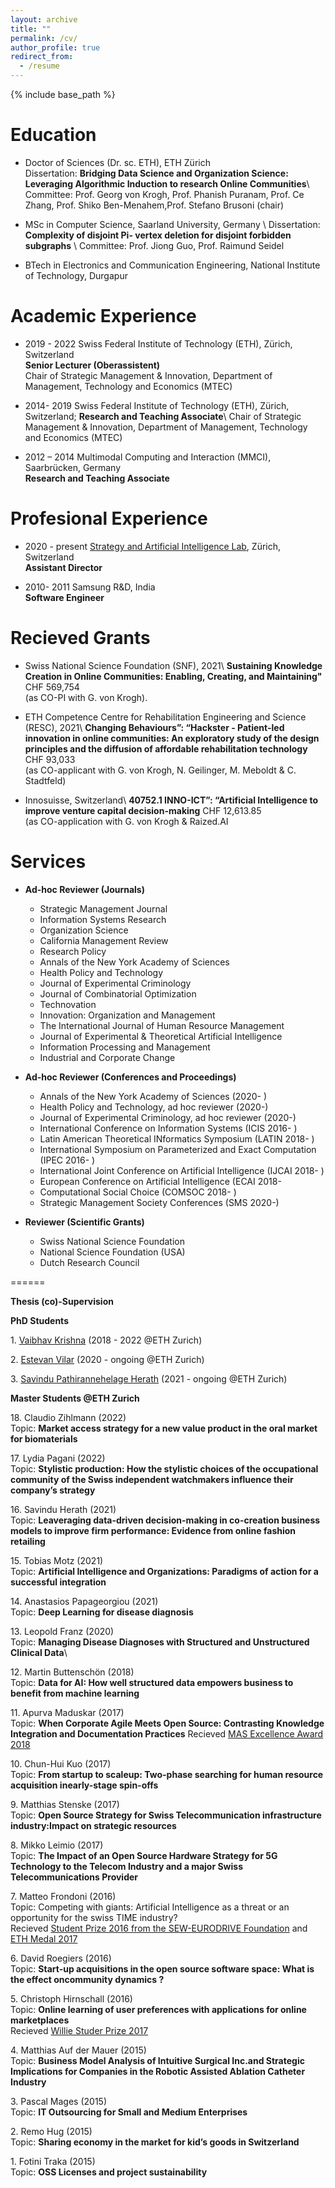 ```yaml
---
layout: archive
title: ""
permalink: /cv/
author_profile: true
redirect_from:
  - /resume
---
```


{% include base_path %}


**Education**
======


* Doctor of Sciences (Dr. sc. ETH), ETH Z&uuml;rich \
Dissertation: **Bridging Data Science and Organization Science: Leveraging Algorithmic Induction to research Online Communities**\\
Committee: Prof. Georg von Krogh, Prof. Phanish Puranam, Prof. Ce Zhang, Prof. Shiko Ben-Menahem,Prof. Stefano Brusoni (chair)

* MSc in Computer Science, Saarland University, Germany \\
Dissertation: **Complexity of disjoint Pi- vertex deletion for disjoint forbidden subgraphs** \\
Committee: Prof. Jiong Guo, Prof. Raimund Seidel

* BTech in Electronics and Communication Engineering, National Institute of Technology, Durgapur


Academic Experience
======
* 2019 - 2022       Swiss Federal Institute of Technology (ETH), Z&uuml;rich, Switzerland \
**Senior Lecturer (Oberassistent)**\
Chair of Strategic Management & Innovation, Department of Management, Technology and Economics (MTEC)

* 2014- 2019        Swiss Federal Institute of Technology (ETH), Z&uuml;rich, Switzerland;
**Research and Teaching Associate**\ 
 Chair of Strategic Management & Innovation, Department of Management, Technology and Economics (MTEC)

* 2012 – 2014       Multimodal Computing and Interaction (MMCI), Saarbr&uuml;cken, Germany\
**Research and Teaching Associate** 


Profesional Experience
======
* 2020 - present    [Strategy and Artificial Intelligence Lab](https://sailab.ethz.ch/), Z&uuml;rich, Switzerland \
**Assistant Director**

* 2010- 2011        Samsung R&D, India\
**Software Engineer**

Recieved Grants
======
* Swiss National Science Foundation (SNF), 2021\ 
**Sustaining Knowledge Creation in Online Communities: Enabling, Creating, and Maintaining"** CHF 569,754\
(as CO-PI with G. von Krogh).

* ETH Competence Centre for Rehabilitation Engineering and Science (RESC), 2021\ 
**Changing Behaviours”: “Hackster - Patient-led innovation in online communities: An exploratory study of the design principles and the diffusion of affordable rehabilitation technology** CHF 93,033\
(as CO-applicant with G. von Krogh, N. Geilinger, M. Meboldt & C. Stadtfeld)

* Innosuisse, Switzerland\ 
**40752.1 INNO-ICT”: “Artificial Intelligence to 
improve venture capital decision-making** CHF 12,613.85\
(as CO-application with G. von Krogh & Raized.AI
 

**Services**
======

* **Ad-hoc Reviewer (Journals)**
  * Strategic Management Journal
  * Information Systems Research
  * Organization Science
  * California Management Review
  * Research Policy
  * Annals of the New York Academy of Sciences
  * Health Policy and Technology
  * Journal of Experimental Criminology
  * Journal of Combinatorial Optimization
  * Technovation
  * Innovation: Organization and Management 
  * The International Journal of Human Resource Management
  * Journal of Experimental & Theoretical Artificial Intelligence
  * Information Processing and Management
  * Industrial and Corporate Change

* **Ad-hoc Reviewer (Conferences and Proceedings)**
  * Annals of the New York Academy of Sciences (2020- )
  * Health Policy and Technology, ad hoc reviewer (2020-)
  * Journal of Experimental Criminology, ad hoc reviewer (2020-)
  * International Conference on Information Systems (ICIS 2016- )
  * Latin American Theoretical INformatics Symposium (LATIN 2018- ) 
  * International Symposium on Parameterized and Exact Computation (IPEC 2016- ) 
  * International Joint Conference on Artificial Intelligence (IJCAI 2018- )
  * European Conference on Artificial Intelligence (ECAI 2018- 
  * Computational Social Choice (COMSOC 2018- )
  * Strategic Management Society Conferences (SMS 2020-)

* **Reviewer (Scientific Grants)**
  * Swiss National Science Foundation
  * National Science Foundation (USA)
  * Dutch Research Council
  


======

**Thesis (co)-Supervision**

**PhD Students**

  1\. [Vaibhav Krishna](https://smi.ethz.ch/group-people/phds/vaibhav.html) (2018 - 2022 @ETH Zurich)

  2\. [Estevan Vilar](https://smi.ethz.ch/group-people/phds/estevan.html) (2020 - ongoing @ETH Zurich)

  3\. [Savindu Pathirannehelage Herath](https://smi.ethz.ch/group-people/phds/savindu.html) (2021 - ongoing  @ETH Zurich)

**Master Students @ETH Zurich**


18\. Claudio Zihlmann (2022) \
      Topic: **Market access strategy for a new value product in the oral market for biomaterials** 


17\. Lydia Pagani (2022) \
      Topic: **Stylistic production: How the stylistic choices of the occupational community of the Swiss independent watchmakers influence their company’s strategy**

16\. Savindu Herath (2021)\
      Topic: **Leaveraging data-driven decision-making in co-creation business models to improve firm performance: Evidence from online fashion retailing** 

15\. Tobias Motz (2021)\
      Topic: **Artificial Intelligence and Organizations: Paradigms of action for a successful integration**

  
14\. Anastasios Papageorgiou (2021)\
      Topic: **Deep Learning for disease diagnosis**
 

13\. Leopold Franz (2020)\
      Topic: **Managing Disease Diagnoses with Structured and Unstructured Clinical Data**\


12\. Martin Buttensch&ouml;n (2018)\
      Topic: **Data for AI: How well structured data empowers business to benefit from machine learning**

11\. Apurva Maduskar (2017)\
  Topic: **When Corporate Agile Meets Open Source: Contrasting Knowledge Integration and Documentation Practices** 
  Recieved [MAS Excellence Award 2018](https://smi.ethz.ch/news-events/newschannel1/2018/10/awarded2.html) 


10\. Chun-Hui Kuo (2017)\
  Topic: **From startup to scaleup: Two-phase searching for human resource acquisition inearly-stage spin-offs**
 

9\. Matthias Stenske (2017) \
  Topic: **Open Source Strategy for Swiss Telecommunication infrastructure industry:Impact on strategic resources**
   

8\. Mikko Leimio (2017) \
  Topic: **The Impact of an Open Source Hardware Strategy for 5G Technology to the Telecom Industry and a major Swiss Telecommunications Provider**
 
7\. Matteo Frondoni (2016)\
   Topic: Competing with giants: Artificial Intelligence as a threat or an opportunity for the swiss TIME industry? \
         Recieved [Student Prize 2016 from the SEW-EURODRIVE Foundation](https://smi.ethz.ch/news-events/newschannel1/2017/03/konstantinos-trantopolous-awarded-eth-medal.html) and [ETH Medal 2017](https://smi.ethz.ch/news-events/newschannel1/2017/11/awarded1.html) 

6\. David Roegiers (2016) \
    Topic: **Start-up acquisitions in the open source software space: What is the effect oncommunity dynamics ?** 

5\. Christoph Hirnschall (2016)\
    Topic: **Online learning of user preferences with applications for online marketplaces** \
          Recieved [Willie Studer Prize 2017](https://smi.ethz.ch/news-events/newschannel1/2017/11/awarded1.html)
        

4\. Matthias Auf der Mauer (2015) \
    Topic: **Business Model Analysis of Intuitive Surgical Inc.and Strategic Implications for Companies in the Robotic Assisted Ablation Catheter Industry**

3\. Pascal Mages (2015)  \
    Topic: **IT Outsourcing for Small and Medium Enterprises**

2\. Remo Hug (2015) \
    Topic: **Sharing economy in the market for kid’s goods in Switzerland**

1\. Fotini Traka (2015)\
    Topic: **OSS Licenses and project sustainability**

 

 
        

 
 

 

           







